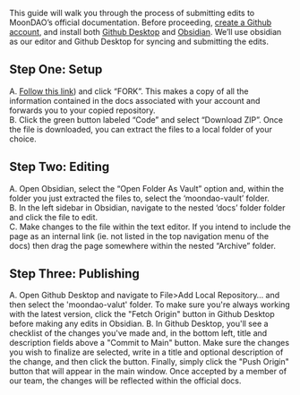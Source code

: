 This guide will walk you through the process of submitting edits to MoonDAO’s official documentation. Before proceeding, [create a Github account](https://github.com/), and install both [Github Desktop](https://desktop.github.com/) and [Obsidian]([https://obsidian.md/download](https://obsidian.md/download)). We’ll use obsidian as our editor and Github Desktop for syncing and submitting the edits.  
  
## Step One: Setup  
A. [Follow this link](https://github.com/Official-MoonDao/moondaowww/fork)) and click “FORK”. This makes a copy of all the information contained in the docs associated with your account and forwards you to your copied repository.  
B. Click the green button labeled “Code” and select “Download ZIP”. Once the file is downloaded, you can extract the files to a local folder of your choice.  
  
## Step Two: Editing  
A. Open Obsidian, select the “Open Folder As Vault” option and, within the folder you just extracted the files to, select the ‘moondao-vault’ folder.  
B. In the left sidebar in Obsidian, navigate to the nested ‘docs’ folder folder and click the file to edit.  
C. Make changes to the file within the text editor. If you intend to include the page as an internal link (ie. not listed in the top navigation menu of the docs) then drag the page somewhere within the nested “Archive” folder.  
  
## Step Three: Publishing  
A. Open Github Desktop and navigate to File>Add Local Repository… and then select the 'moondao-valut' folder. To make sure you're always working with the latest version, click the "Fetch Origin" button in Github Desktop before making any edits in Obsidian.
B. In Github Desktop, you'll see a checklist of the changes you've made and, in the bottom left, title and description fields above a "Commit to Main" button. Make sure the changes you wish to finalize are selected, write in a title and optional description of the change, and then click the button. Finally, simply click the "Push Origin" button that will appear in the main window. Once accepted by a member of our team, the changes will be reflected within the official docs. 